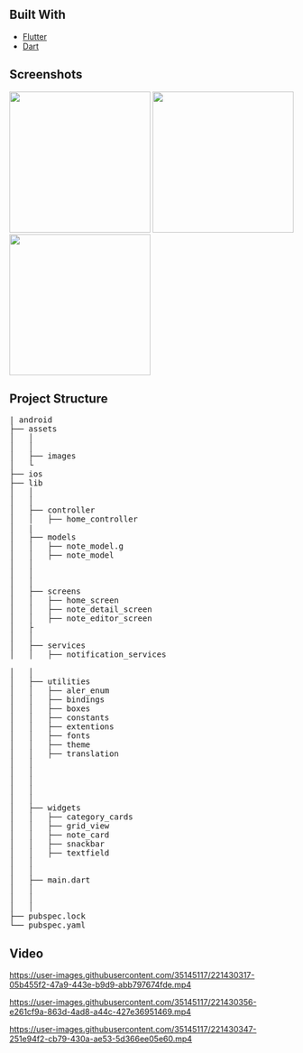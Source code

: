 <div id="built-with"></div>

## Built With

* [Flutter](https://flutter.dev/)
* [Dart](https://dart.dev/)


<div id="screenshots"></div>

## Screenshots

<p float="left">
   
   <img src="https://user-images.githubusercontent.com/35145117/221430229-b139ff27-00e8-46c1-87b9-74b1ada393ef.jpeg" width="250" />
   <img src="https://user-images.githubusercontent.com/35145117/221430275-7b9c36b1-7a32-4547-9eb8-fcad4dbafe02.jpeg" width="250" />
   <img src="https://user-images.githubusercontent.com/35145117/221433516-7d1cdea6-a178-4e3e-9978-3f1c218fec08.jpeg" width="250" />


</p>

<div id="project-structure"></div>

## Project Structure

<pre>
| android
├── assets
│   │ 
│   │ 
│   ├── images
│   └
├── ios
├── lib
│   │ 
│   │ 
│   ├── controller
│   │   ├── home_controller
│   |
│   ├── models
│   │   ├── note_model.g
│   │   ├── note_model
│   │   
│   │ 
│   │ 
│   ├── screens
│   │   ├── home_screen
│   │   ├── note_detail_screen
│   │   ├── note_editor_screen 
│   ├
│   │ 
│   ├── services
│   │   ├── notification_services

│   │ 
│   ├── utilities
│   │   ├── aler_enum
│   │   ├── bindings
│   │   ├── boxes
│   │   ├── constants
│   │   ├── extentions
│   │   ├── fonts
│   │   ├── theme
│   │   ├── translation
│   │ 
│   │ 
│   │ 
│   │ 
│   │
│   ├── widgets
│   │   ├── category_cards
│   │   ├── grid_view
│   │   ├── note_card
│   │   ├── snackbar
│   │   ├── textfield
│   │ 
│   │ 
│   ├── main.dart
│   │ 
│   │ 
│   │ 
├── pubspec.lock
└── pubspec.yaml
</pre>

## Video



https://user-images.githubusercontent.com/35145117/221430317-05b455f2-47a9-443e-b9d9-abb797674fde.mp4

https://user-images.githubusercontent.com/35145117/221430356-e261cf9a-863d-4ad8-a44c-427e36951469.mp4

https://user-images.githubusercontent.com/35145117/221430347-251e94f2-cb79-430a-ae53-5d366ee05e60.mp4







